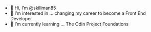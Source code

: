 - 👋 Hi, I’m @skillman85
- 👀 I’m interested in ... changing my career to become a Front End Developer
- 🌱 I’m currently learning ... The Odin Project Foundations


<!---
skillman85/skillman85 is a ✨ special ✨ repository because its `README.md` (this file) appears on your GitHub profile.
You can click the Preview link to take a look at your changes.
--->
